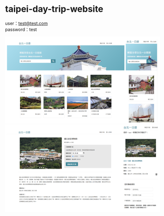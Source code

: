 # taipei-day-trip-website

user：test@test.com  
password：test  



![taipei_01](/readme_data/taipei_01.png)
![taipei_02](/readme_data/taipei_02.png)
